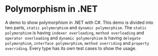 # Polymorphism in .NET

A demo to show polymorphism in .NET with C#. This demo is divided into two parts, `static polymorphism`
and `dynamic polymorphism`. The `static polymorphism` is having `indexer overloading`, `method overloading`
and `operator overloading` and `dynamic polymorphism` is having `delegate polymorphism`, `interface polymorphism`, 
`method overriding` and `property overriding`. Every type has its own test cases to show the usage.
